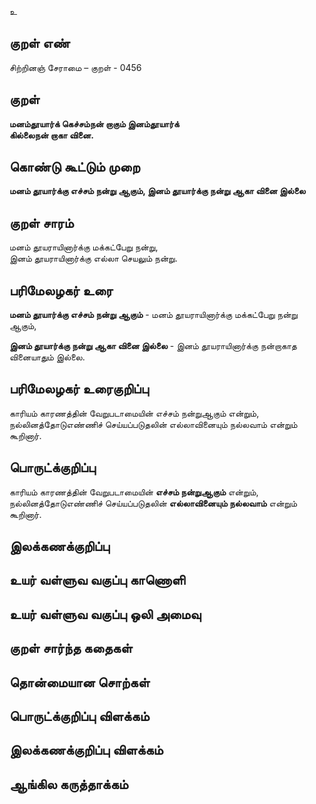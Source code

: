 உ

## குறள் எண் 

சிற்றினஞ் சேராமை – குறள் - 0456  

## குறள் 

**மனம்தூயார்க் கெச்சம்நன் றாகும் இனம்தூயார்க்  
கில்லைநன் றாகா வினை.**

## கொண்டு கூட்டும் முறை

**மனம் தூயார்க்கு எச்சம் நன்று ஆகும், இனம் தூயார்க்கு நன்று ஆகா வினை இல்லை**

## குறள் சாரம் 

மனம் தூயராயினார்க்கு மக்கட்பேறு நன்று,  
இனம் தூயராயினார்க்கு எல்லா செயலும் நன்று.  

## பரிமேலழகர் உரை

**மனம் தூயார்க்கு எச்சம் நன்று ஆகும்** - மனம் தூயராயினார்க்கு மக்கட்பேறு நன்று ஆகும்,  

**இனம் தூயார்க்கு நன்று ஆகா வினை இல்லை** - இனம் தூயராயினார்க்கு நன்றாகாத வினையாதும் இல்லை.

## பரிமேலழகர் உரைகுறிப்பு   

காரியம் காரணத்தின் வேறுபடாமையின் எச்சம் நன்றுஆகும் என்றும், நல்லினத்தோடுஎண்ணிச் செய்யப்படுதலின் எல்லாவினையும் நல்லவாம் என்றும் கூறினார்.    

## பொருட்க்குறிப்பு 

காரியம் காரணத்தின் வேறுபடாமையின் **எச்சம் நன்றுஆகும்** என்றும்,  
நல்லினத்தோடுஎண்ணிச் செய்யப்படுதலின் **எல்லாவினையும் நல்லவாம்** என்றும் கூறினார்.  

## இலக்கணக்குறிப்பு  


## உயர் வள்ளுவ வகுப்பு காணொளி


## உயர் வள்ளுவ வகுப்பு ஒலி அமைவு 

 
## குறள் சார்ந்த கதைகள் 


## தொன்மையான சொற்கள்


## பொருட்க்குறிப்பு விளக்கம்


## இலக்கணக்குறிப்பு விளக்கம்


## ஆங்கில கருத்தாக்கம் 



